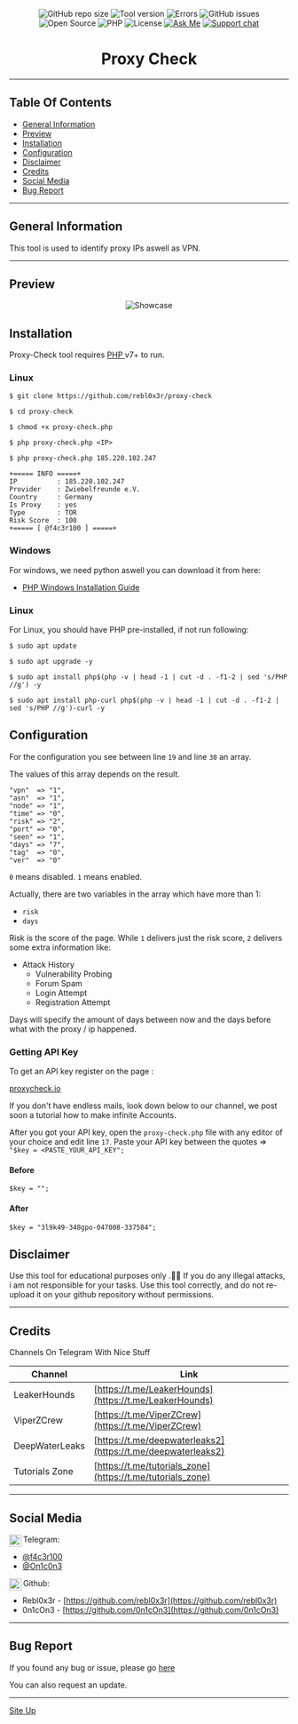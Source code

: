 <p align="center">
  <img alt="GitHub repo size" src="https://img.shields.io/github/repo-size/rebl0x3r/proxy-check">
  <img alt="Tool version" src="https://img.shields.io/badge/version-0.1-brightgreen">
  <img alt="Errors" src="https://img.shields.io/badge/errors fixed-0-red">
  <img alt="GitHub issues" src="https://img.shields.io/github/issues/rebl0x3r/proxy-check">
  <img alt="Open Source" src="https://badges.frapsoft.com/os/v1/open-source.png?v=103">
  <img alt="PHP" src="https://img.shields.io/badge/php-5.3%20--%207.4-blue">
  <img alt="License" src="https://user-images.githubusercontent.com/63623649/120860225-966d4d80-c585-11eb-8d8a-7dca56f6eac8.png">
  <a href="https://t.me/f4c3r100"><img alt="Ask Me" src="https://img.shields.io/badge/Ask%20me-anything-1abc9c.svg"></a>
  <a href="https://t.me/scarlettamarket/"><img src="https://raw.githubusercontent.com/Patrolavia/telegram-badge/master/chat.svg" alt="Support chat"></a>
</p>

<h1 align=center>Proxy Check</h1>

<hr>

<h2>Table Of Contents</h2>

* [General Information](#general-info)
* [Preview](#preview)
* [Installation](#installation)
* [Configuration](#configuration)
* [Disclaimer](#disclaimer)
* [Credits](#credits)
* [Social Media](#social-media)
* [Bug Report](#bug-report)

<hr>

<h2>General Information</h2>
  
  This tool is used to identify proxy IPs aswell as VPN.
  
<hr>

<h2>Preview</h2>
<p align="center">
  <img alt="Showcase" src="https://i.ibb.co/5sp60TR/image.png">
</p>

<h2>Installation</h2>

  Proxy-Check tool requires <a href="https://www.php.net/">PHP </a> v7+ to run.
  
  <h3>Linux</h3>
  
  ```
  $ git clone https://github.com/rebl0x3r/proxy-check
  
  $ cd proxy-check

  $ chmod +x proxy-check.php
  
  $ php proxy-check.php <IP>
  
  $ php proxy-check.php 185.220.102.247
  
  +===== INFO =====+
  IP          : 185.220.102.247
  Provider    : Zwiebelfreunde e.V.
  Country     : Germany
  Is Proxy    : yes
  Type        : TOR
  Risk Score  : 100
  +===== [ @f4c3r100 ] =====+

```
    
<h3>Windows</h3>

  For windows, we need python aswell you can download it from here:<br>
  
  * [PHP Windows Installation Guide](https://www.php.net/manual/en/install.windows.php)
  
<h3>Linux</h3>

  For Linux, you should have PHP pre-installed, if not run following:
  
  ```
  $ sudo apt update
  
  $ sudo apt upgrade -y
  
  $ sudo apt install php$(php -v | head -1 | cut -d . -f1-2 | sed 's/PHP //g') -y
  
  $ sudo apt install php-curl php$(php -v | head -1 | cut -d . -f1-2 | sed 's/PHP //g')-curl -y
  
  ```

<h2>Configuration</h2>
  
  For the configuration you see between line ```19``` and line ```30``` an array.
  
  The values of this array depends on the result.
  ```
  "vpn"  => "1",
  "asn"  => "1",
  "node" => "1",
  "time" => "0",
  "risk" => "2",
  "port" => "0",
  "seen" => "1",
  "days" => "7",
  "tag"  => "0",
  "ver"  => "0"
  ```
  
  <code>0</code> means disabled.
  <code>1</code> means enabled.
  
  Actually, there are two variables in the array which have more than 1:
  * <code>risk</code>
  * <code>days</code>

  Risk is the score of the page. While ```1``` delivers just the risk score, ```2``` delivers some extra information like:
  * Attack History
    * Vulnerability Probing
    * Forum Spam
    * Login Attempt
    * Registration Attempt
 
 Days will specify the amount of days between now and the days before what with the proxy / ip happened.

  <h3>Getting API Key</h3>
  
  To get an API key register on the page :
  
  [proxycheck.io](https://proxycheck.io/)
  
  If you don't have endless mails, look down below to our channel, we post soon a tutorial how to make infinite Accounts.

  After you got your API key, open the ```proxy-check.php``` file with any editor of your choice and edit line <code>17</code>. Paste your API key between the quotes => ```"$key = <PASTE_YOUR_API_KEY";```
  
  <h4>Before</h4>
  
  ```$key = "";```
  
  <h4>After</h4>
  
  ```$key = "3l9k49-348gpo-047008-337584";```

  
<h2>Disclaimer</h2>

  Use this tool for educational purposes only .🕵️‍♂️
  If you do any illegal attacks, i am not responsible for your tasks.
  Use this tool correctly, and do not re-upload it on your github repository without permissions.
  
<hr>
  
<h2>Credits</h2>
  
  Channels On Telegram With Nice Stuff
  
  | Channel | Link |
  | ------ | ------ |
  | LeakerHounds | [https://t.me/LeakerHounds](https://t.me/LeakerHounds) | 
  | ViperZCrew | [https://t.me/ViperZCrew](https://t.me/ViperZCrew) |
  | DeepWaterLeaks | [https://t.me/deepwaterleaks2](https://t.me/deepwaterleaks2) |
  | Tutorials Zone | [https://t.me/tutorials_zone](https://t.me/tutorials_zone) |
  

<hr>
            
<h2>Social Media</h2>
 <img align="left" alt="telegram.org" width="22px" src="https://images.vexels.com/media/users/3/137414/isolated/preview/3f7486417ddd88060a1818d44b6f3728-telegram-icon-logo-by-vexels.png" /> Telegram:<br />
 
* [@f4c3r100](https://t.me/f4c3r100)
* [@On1c0n3](https://t.me/On1c0n3)


<img align="left" alt="github.com" width="22px" src="https://image.flaticon.com/icons/svg/25/25231.svg" /> Github:<br />
 
* Rebl0x3r - [https://github.com/rebl0x3r](https://github.com/rebl0x3r)
* 0n1cOn3 - [https://github.com/0n1cOn3](https://github.com/0n1cOn3)

<hr>

<h2>Bug Report</h2>

  If you found any bug or issue, please go [here](https://github.com/rebl0x3r/proxy-check/issues)
  
  You can also request an update.
  
<hr>



[Site Up](#proxy-check)
